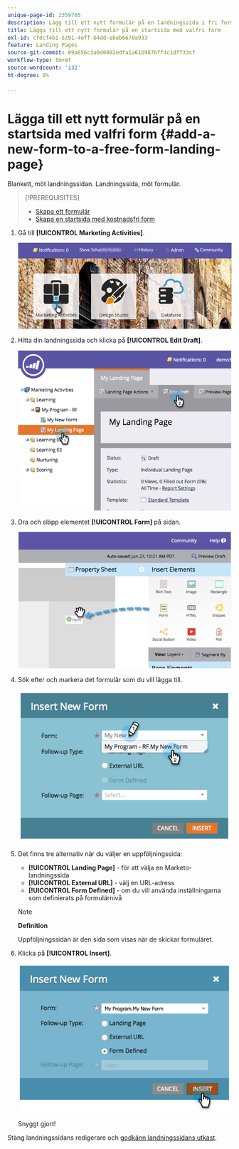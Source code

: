 ```yaml
---
unique-page-id: 2359705
description: Lägg till ett nytt formulär på en landningssida i fri form - Marketo Docs - produktdokumentation
title: Lägga till ett nytt formulär på en startsida med valfri form
exl-id: cfdcf4b1-5391-4eff-b4dd-ebeb6670a933
feature: Landing Pages
source-git-commit: 09a656c3a0d0002edfa1a61b987bff4c1dff33cf
workflow-type: tm+mt
source-wordcount: '132'
ht-degree: 0%

---
```


# Lägga till ett nytt formulär på en startsida med valfri form {#add-a-new-form-to-a-free-form-landing-page}

Blankett, möt landningssidan. Landningssida, möt formulär.

>[!PREREQUISITES]
>
>* [Skapa ett formulär](/help/marketo/product-docs/demand-generation/forms/creating-a-form/create-a-form.md)
>* [Skapa en startsida med kostnadsfri form](/help/marketo/product-docs/demand-generation/landing-pages/free-form-landing-pages/create-a-free-form-landing-page.md)

1. Gå till **[!UICONTROL Marketing Activities]**.

   ![](assets/login-marketing-activities-1.png)

1. Hitta din landningssida och klicka på **[!UICONTROL Edit Draft]**.

   ![](assets/image2014-9-16-14-3a44-3a15.png)

1. Dra och släpp elementet **[!UICONTROL Form]** på sidan.

   ![](assets/image2015-5-21-15-3a43-3a30.png)

1. Sök efter och markera det formulär som du vill lägga till.

   ![](assets/image2014-9-16-14-3a44-3a30.png)

1. Det finns tre alternativ när du väljer en uppföljningssida:

   * **[!UICONTROL Landing Page]** - för att välja en Marketo-landningssida
   * **[!UICONTROL External URL]** - välj en URL-adress
   * **[!UICONTROL Form Defined]** - om du vill använda inställningarna som definierats på formulärnivå

   >[!NOTE]
   >
   >**Definition**
   >
   >Uppföljningssidan är den sida som visas när de skickar formuläret.

1. Klicka på **[!UICONTROL Insert]**.

   ![](assets/image2014-9-16-14-3a44-3a38.png)

   Snyggt gjort!

Stäng landningssidans redigerare och [godkänn landningssidans utkast](/help/marketo/product-docs/demand-generation/landing-pages/understanding-landing-pages/approve-unapprove-or-delete-a-landing-page.md).
